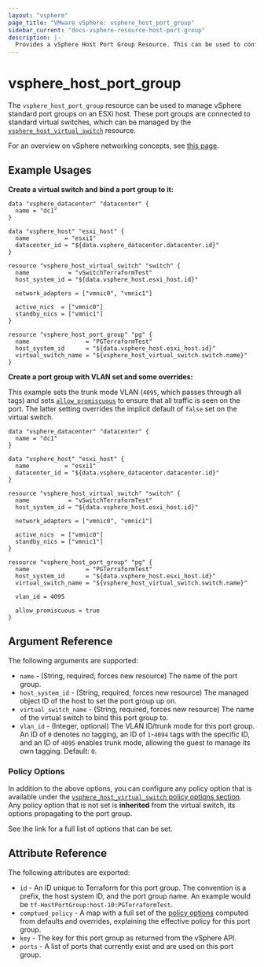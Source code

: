```yaml
---
layout: "vsphere"
page_title: "VMware vSphere: vsphere_host_port_group"
sidebar_current: "docs-vsphere-resource-host-port-group"
description: |-
  Provides a vSphere Host Port Group Resource. This can be used to configure port groups direct on an ESXi host.
---
```


# vsphere\_host\_port\_group

The `vsphere_host_port_group` resource can be used to manage vSphere standard
port groups on an ESXi host. These port groups are connected to standard
virtual switches, which can be managed by the
[`vsphere_host_virtual_switch`][host-virtual-switch] resource.

For an overview on vSphere networking concepts, see [this page][ref-vsphere-net-concepts].

[host-virtual-switch]: /docs/providers/vsphere/r/host_virtual_switch.html
[ref-vsphere-net-concepts]: https://docs.vmware.com/en/VMware-vSphere/6.5/com.vmware.vsphere.networking.doc/GUID-2B11DBB8-CB3C-4AFF-8885-EFEA0FC562F4.html

## Example Usages

**Create a virtual switch and bind a port group to it:**

```hcl
data "vsphere_datacenter" "datacenter" {
  name = "dc1"
}

data "vsphere_host" "esxi_host" {
  name          = "esxi1"
  datacenter_id = "${data.vsphere_datacenter.datacenter.id}"
}

resource "vsphere_host_virtual_switch" "switch" {
  name           = "vSwitchTerraformTest"
  host_system_id = "${data.vsphere_host.esxi_host.id}"

  network_adapters = ["vmnic0", "vmnic1"]

  active_nics  = ["vmnic0"]
  standby_nics = ["vmnic1"]
}

resource "vsphere_host_port_group" "pg" {
  name                = "PGTerraformTest"
  host_system_id      = "${data.vsphere_host.esxi_host.id}"
  virtual_switch_name = "${vsphere_host_virtual_switch.switch.name}"
}
```

**Create a port group with VLAN set and some overrides:**

This example sets the trunk mode VLAN (`4095`, which passes through all tags)
and sets
[`allow_promiscuous`](/docs/providers/vsphere/r/host_virtual_switch.html#allow_promiscuous)
to ensure that all traffic is seen on the port. The latter setting overrides
the implicit default of `false` set on the virtual switch.

```hcl
data "vsphere_datacenter" "datacenter" {
  name = "dc1"
}

data "vsphere_host" "esxi_host" {
  name          = "esxi1"
  datacenter_id = "${data.vsphere_datacenter.datacenter.id}"
}

resource "vsphere_host_virtual_switch" "switch" {
  name           = "vSwitchTerraformTest"
  host_system_id = "${data.vsphere_host.esxi_host.id}"

  network_adapters = ["vmnic0", "vmnic1"]

  active_nics  = ["vmnic0"]
  standby_nics = ["vmnic1"]
}

resource "vsphere_host_port_group" "pg" {
  name                = "PGTerraformTest"
  host_system_id      = "${data.vsphere_host.esxi_host.id}"
  virtual_switch_name = "${vsphere_host_virtual_switch.switch.name}"

  vlan_id = 4095

  allow_promiscuous = true
}
```

## Argument Reference

The following arguments are supported:

* `name` - (String, required, forces new resource) The name of the port group.
* `host_system_id` - (String, required, forces new resource) The managed object
  ID of the host to set the port group up on. 
* `virtual_switch_name` - (String, required, forces new resource) The name of
  the virtual switch to bind this port group to.
* `vlan_id` - (Integer, optional) The VLAN ID/trunk mode for this port group.
  An ID of `0` denotes no tagging, an ID of `1`-`4094` tags with the specific ID, and
  an ID of `4095` enables trunk mode, allowing the guest to manage its own
  tagging. Default: `0`.

### Policy Options

In addition to the above options, you can configure any policy option that is
available under the [`vsphere_host_virtual_switch` policy options
section][host-vswitch-policy-options].  Any policy option that is not set is
**inherited** from the virtual switch, its options propagating to the port
group.

See the link for a full list of options that can be set.

[host-vswitch-policy-options]: /docs/providers/vsphere/r/host_virtual_switch.html#policy-options

## Attribute Reference

The following attributes are exported:

* `id` - An ID unique to Terraform for this port group. The convention is a
  prefix, the host system ID, and the port group name. An example would be
  `tf-HostPortGroup:host-10:PGTerraformTest`.
* `comptued_policy` - A map with a full set of the [policy
  options][host-vswitch-policy-options] computed from defaults and overrides,
  explaining the effective policy for this port group.
* `key` - The key for this port group as returned from the vSphere API.
* `ports` - A list of ports that currently exist and are used on this port group.
